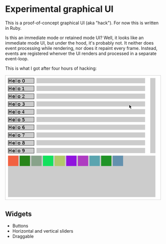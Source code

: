 # Experimental graphical UI

This is a proof-of-concept graphical UI (aka "hack").
For now this is written in Ruby.

Is this an immediate mode or retained mode UI? Well, it looks like an immediate
mode UI, but under the hood, it's probably not. It neither does event
processing while rendering, nor does it repaint every frame.  Instead, events
are registered whenver the UI renders and processed in a separate event-loop.

This is what I got after four hours of hacking:

![Screencast of UI](/images/screencast.gif?raw=true "Screencast")

## Widgets

* Buttons
* Horizontal and vertical sliders
* Draggable
